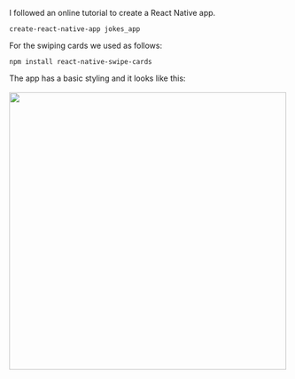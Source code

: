 I followed an online tutorial to create a React Native app.

```
create-react-native-app jokes_app
```
For the swiping cards we used as follows:
```
npm install react-native-swipe-cards
```
The app has a basic styling and it looks like this:
<br>
<br>
<img src="https://user-images.githubusercontent.com/24736380/27135204-4a420f1a-515b-11e7-815d-6f7cef423db1.png" height="500">

